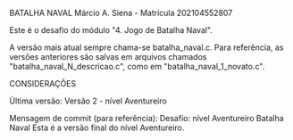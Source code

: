 BATALHA NAVAL
Márcio A. Siena - Matrícula 202104552807

Este é o desafio do módulo "4. Jogo de Batalha Naval".

A versão mais atual sempre chama-se batalha_naval.c.
Para referência, as versões anteriores são salvas em arquivos chamados "batalha_naval_N_descricao.c", como em "batalha_naval_1_novato.c".

CONSIDERAÇÕES 


Última versão:
Versão 2 - nível Aventureiro

Mensagem de commit (para referência):
Desafio: nível Aventureiro
Batalha Naval
Esta é a versão final do nível Aventureiro.
